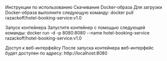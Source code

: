 Инструкции по использованию
Скачивание Docker-образа Для загрузки Docker-образа выполните следующую команду:
docker pull razackoff/hotel-booking-service:v1.0

Запуск контейнера Запустите контейнер с помощью следующей команды:
docker run -d -p 8080:8080 --name hotel-booking-service razackoff/hotel-booking-service:v1.0

Доступ к веб-интерфейсу После запуска контейнера веб-интерфейс будет доступен по адресу:
http://localhost:8080
